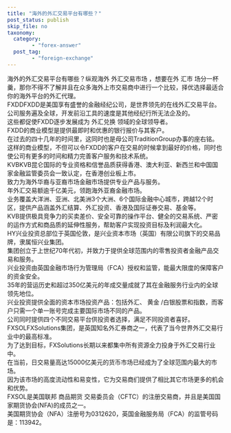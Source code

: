 ```yaml
---
title: "海外的外汇交易平台有哪些？"
post_status: publish
skip_file: no
taxonomy:
  category:
        - "forex-answer"
  post_tag:
        - "foreign-exchange"
---
```


海外的外汇交易平台有哪些？纵观海外 外汇交易市场 ，想要在外 汇市 场分一杯羹，那你不得不了解并且在众多海外上市交易商中进行一个比较，择优选择最适合你的海外平台的外汇代理。  
FXDDFXDD是美国享有盛誉的金融经纪公司，是世界领先的在线外汇交易平台。  
公司服务遍及全球，开发前沿工具的速度是其他经纪行所无法企及的。  
这些都促使FXDD逐步发展成为 外汇兑换 领域的全球领导者。  
FXDD的商业模型是提供最即时和优惠的银行报价与其客户。  
在过去的四十几年的时间里，这同时也是母公司TraditionGroup办事的座右铭。  
这样的商业模型，不但可以令FXDD的客户在交易的时候拿到最好的价格，同时也使公司有更多的时间和精力完善客户服务和技术系统。  
KVBKVB昆仑国际的专业资格和信誉品质获得香港、澳大利亚、新西兰和中国国家金融监管委员会一致认定，在香港创业板上市。  
致力为海外华裔与亚裔市场金融市场提供专业产品与服务。  
年外汇交易额逾千亿美元，领跑海外亚裔金融市场。  
业务覆盖大洋洲、亚洲、北美洲3个大洲、6个国际金融中心城市，跨越12个时区，提供产品涵盖外汇结算、外汇投资、香港及国际证券交易、基金等。  
KVB提供极具竞争力的买卖差价、安全可靠的操作平台、健全的交易系统、严密的运作方式和商品质的延伸性服务，帮助客户实现投资目标及利润最大化。  
HY兴业投资总部位于英国伦敦，是兴业资本市场（英国）有限公司旗下的交易品牌，隶属恒兴业集团。  
集团创立于上世纪70年代初，并致力于提供全球范围内的零售投资者金融产品交易和服务。  
兴业投资由英国金融市场行为管理局（FCA）授权和监管，能最大限度的保障客户的资金安全。  
35年的营运历史和超过350亿美元的年成交量成就了其在金融服务行业内的全球领先地位。  
兴业投资提供全面的资本市场投资产品：包括外汇、 黄金 /白银股票和指数，而客户只需一个单一账号完成主要国际市场不同的产品。  
公司同时提供四个不同交易平台供投资者选择，满足不同投资者喜好。  
FXSOLFXSolutions集团，是英国知名外汇券商之一，代表了当今世界外汇交易行业中的最高标准。  
为了达到目标，FXSolutions长期以来都集中所有资源全力投身于外汇交易行业中。  
在当前，日交易量高达15000亿美元的货币市场已经成为了全球范围内最大的市场。  
因为该市场的高度流动性和易变性，它为交易商们提供了相比其它市场更多的机会和优势。  
FXSOL是美国联邦 商品期货 交易委员会（CFTC）的注册交易商，并且是美国国家期货协会(NFA)的成员之一。  
美国期货协会（NFA）注册号为0312620，英国金融服务局（FCA）的监管号码是：113942。
